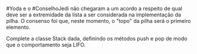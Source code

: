 #Yoda e o #ConselhoJedi não chegaram a um acordo a respeito de qual deve ser a extremidade da lista a ser considerada na implementação da pilha. O consenso foi que, neste momento, o "topo" da pilha será o primeiro elemento.

Complete a classe Stack dada, definindo os métodos push e pop de modo que o comportamento seja LIFO.
